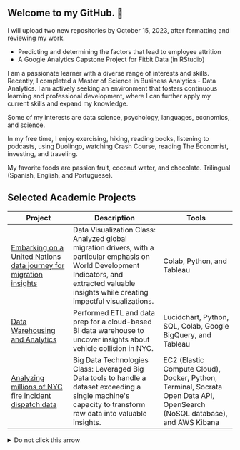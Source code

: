 ## Welcome to my GitHub. 👋



I will upload two new repositories by October 15, 2023, after formatting and reviewing my work.

- Predicting and determining the factors that lead to employee attrition
- A Google Analytics Capstone Project for Fitbit Data (in RStudio)

I am a passionate learner with a diverse range of interests and skills. Recently, I completed a Master of Science in Business Analytics - Data Analytics. I am actively seeking an environment that fosters continuous learning and professional development, where I can further apply my current skills and expand my knowledge.

Some of my interests are data science, psychology, languages, economics, and science. 

In my free time, I enjoy exercising, hiking, reading books, listening to podcasts, using Duolingo, watching Crash Course, reading The Economist, investing, and traveling. 

My favorite foods are passion fruit, coconut water, and chocolate. Trilingual (Spanish, English, and Portuguese).


## Selected Academic Projects


| Project                                                  | Description                                                                                                                      | Tools                                                                                                   |
|----------------------------------------------------------|----------------------------------------------------------------------------------------------------------------------------------|---------------------------------------------------------------------------------------------------------|
| [Embarking on a United Nations data journey for migration insights](https://github.com/angelhumano/data_visualization_class_project) | Data Visualization Class: Analyzed global migration drivers, with a particular emphasis on World Development Indicators, and extracted valuable insights while creating impactful visualizations. | Colab, Python, and Tableau              |
| [Data Warehousing and Analytics](https://github.com/angelhumano/data_warehousing_analytics) | Performed ETL and data prep for a cloud-based BI data warehouse to uncover insights about vehicle collision in NYC. |Lucidchart, Python, SQL, Colab, Google BigQuery, and Tableau|                                   |
| [Analyzing millions of NYC fire incident dispatch data](https://github.com/angelhumano/big_data_technologies_class_project1/tree/main) | Big Data Technologies Class: Leveraged Big Data tools to handle a dataset exceeding a single machine's capacity to transform raw data into valuable insights.                     | EC2 (Elastic Compute Cloud), Docker, Python, Terminal, Socrata Open Data API, OpenSearch (NoSQL database), and AWS Kibana |




<details>
  <summary>Do not click this arrow</summary>
  More projects coming soon: <br>
  - A Data Warehousing and Tableau Project <br>
  - A Google Analytics Capstone Project for Fitbit Data (in RStudio)
  Have a wonderful day :grin:
</details>




